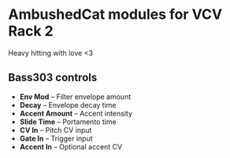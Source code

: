 # AmbushedCat modules for VCV Rack 2
Heavy hitting with love <3

## Bass303 controls

- **Env Mod** – Filter envelope amount
- **Decay** – Envelope decay time
- **Accent Amount** – Accent intensity
- **Slide Time** – Portamento time
- **CV In** – Pitch CV input
- **Gate In** – Trigger input
- **Accent In** – Optional accent CV
